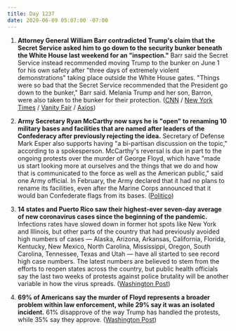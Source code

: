 ```yaml
---
title: Day 1237
date: 2020-06-09 05:07:00 -07:00
---
```


1. **Attorney General William Barr contradicted Trump's claim that the Secret Service asked him to go down to the security bunker beneath the White House last weekend for an "inspection."** Barr said the Secret Service instead recommended moving Trump to the bunker on June 1 for his own safety after "three days of extremely violent demonstrations" taking place outside the White House gates. "Things were so bad that the Secret Service recommended that the President go down to the bunker," Barr said. Melania Trump and her son, Barron, were also taken to the bunker for their protection. ([CNN](https://www.cnn.com/2020/06/08/politics/bill-barr-donald-trump-white-house-bunker/index.html) / [New York Times](https://www.nytimes.com/2020/06/08/us/politics/barr-trump-bunker-george-floyd.html) / [Vanity Fair](https://www.vanityfair.com/news/2020/06/barr-contradicts-trump-bunker-story-protests) / [Axios](https://www.axios.com/barr-trump-bunker-white-house-protests-23f85814-1409-4fab-849d-b63854846106.html))

2. **Army Secretary Ryan McCarthy now says he is "open" to renaming 10 military bases and facilities that are named after leaders of the Confederacy after previously rejecting the idea.** Secretary of Defense Mark Esper also supports having "a bi-partisan discussion on the topic," according to a spokesperson. McCarthy's reversal is due in part to the ongoing protests over the murder of George Floyd, which have "made us start looking more at ourselves and the things that we do and how that is communicated to the force as well as the American public," said one Army official. In February, the Army declared that it had no plans to rename its facilities, even after the Marine Corps announced that it would ban Confederate flags from its bases. ([Politico](https://www.politico.com/news/2020/06/08/army-reverses-course-will-consider-renaming-bases-named-for-confederate-leaders-307594))

3. **14 states and Puerto Rico saw their highest-ever seven-day average of new coronavirus cases since the beginning of the pandemic.** Infections rates have slowed down in former hot spots like New York and Illinois, but other parts of the country that had previously avoided high numbers of cases — Alaska, Arizona, Arkansas, California, Florida, Kentucky, New Mexico, North Carolina, Mississippi, Oregon, South Carolina, Tennessee, Texas and Utah — have all started to see record high case numbers. The latest numbers are believed to stem from the efforts to reopen states across the country, but public health officials say the last two weeks of protests against police brutality will be another variable in how the virus spreads. ([Washington Post](https://www.washingtonpost.com/health/2020/06/08/14-states-puerto-rico-hit-their-highest-seven-day-average-new-covid-19-infections-since-june/))

4. **69% of Americans say the murder of Floyd represents a broader problem within law enforcement, while 29% say it was an isolated incident.** 61% disapprove of the way Trump has handled the protests, while 35% say they approve. ([Washington Post](https://www.washingtonpost.com/politics/big-majorities-support-protests-over-floyd-killing-and-say-police-need-to-change-poll-finds/2020/06/08/6742d52c-a9b9-11ea-9063-e69bd6520940_story.html))